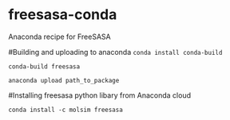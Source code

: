 # freesasa-conda
Anaconda recipe for FreeSASA


#Building and uploading to anaconda
`conda install conda-build`

`conda-build freesasa`

`anaconda upload path_to_package`


#Installing freesasa python libary from Anaconda cloud

`conda install -c molsim freesasa`
